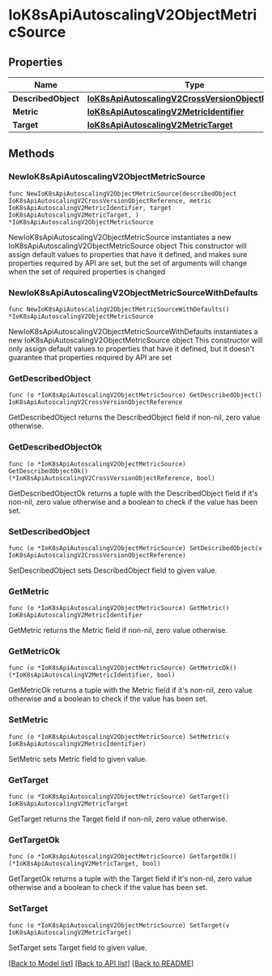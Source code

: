 # IoK8sApiAutoscalingV2ObjectMetricSource

## Properties

Name | Type | Description | Notes
------------ | ------------- | ------------- | -------------
**DescribedObject** | [**IoK8sApiAutoscalingV2CrossVersionObjectReference**](IoK8sApiAutoscalingV2CrossVersionObjectReference.md) |  | 
**Metric** | [**IoK8sApiAutoscalingV2MetricIdentifier**](IoK8sApiAutoscalingV2MetricIdentifier.md) |  | 
**Target** | [**IoK8sApiAutoscalingV2MetricTarget**](IoK8sApiAutoscalingV2MetricTarget.md) |  | 

## Methods

### NewIoK8sApiAutoscalingV2ObjectMetricSource

`func NewIoK8sApiAutoscalingV2ObjectMetricSource(describedObject IoK8sApiAutoscalingV2CrossVersionObjectReference, metric IoK8sApiAutoscalingV2MetricIdentifier, target IoK8sApiAutoscalingV2MetricTarget, ) *IoK8sApiAutoscalingV2ObjectMetricSource`

NewIoK8sApiAutoscalingV2ObjectMetricSource instantiates a new IoK8sApiAutoscalingV2ObjectMetricSource object
This constructor will assign default values to properties that have it defined,
and makes sure properties required by API are set, but the set of arguments
will change when the set of required properties is changed

### NewIoK8sApiAutoscalingV2ObjectMetricSourceWithDefaults

`func NewIoK8sApiAutoscalingV2ObjectMetricSourceWithDefaults() *IoK8sApiAutoscalingV2ObjectMetricSource`

NewIoK8sApiAutoscalingV2ObjectMetricSourceWithDefaults instantiates a new IoK8sApiAutoscalingV2ObjectMetricSource object
This constructor will only assign default values to properties that have it defined,
but it doesn't guarantee that properties required by API are set

### GetDescribedObject

`func (o *IoK8sApiAutoscalingV2ObjectMetricSource) GetDescribedObject() IoK8sApiAutoscalingV2CrossVersionObjectReference`

GetDescribedObject returns the DescribedObject field if non-nil, zero value otherwise.

### GetDescribedObjectOk

`func (o *IoK8sApiAutoscalingV2ObjectMetricSource) GetDescribedObjectOk() (*IoK8sApiAutoscalingV2CrossVersionObjectReference, bool)`

GetDescribedObjectOk returns a tuple with the DescribedObject field if it's non-nil, zero value otherwise
and a boolean to check if the value has been set.

### SetDescribedObject

`func (o *IoK8sApiAutoscalingV2ObjectMetricSource) SetDescribedObject(v IoK8sApiAutoscalingV2CrossVersionObjectReference)`

SetDescribedObject sets DescribedObject field to given value.


### GetMetric

`func (o *IoK8sApiAutoscalingV2ObjectMetricSource) GetMetric() IoK8sApiAutoscalingV2MetricIdentifier`

GetMetric returns the Metric field if non-nil, zero value otherwise.

### GetMetricOk

`func (o *IoK8sApiAutoscalingV2ObjectMetricSource) GetMetricOk() (*IoK8sApiAutoscalingV2MetricIdentifier, bool)`

GetMetricOk returns a tuple with the Metric field if it's non-nil, zero value otherwise
and a boolean to check if the value has been set.

### SetMetric

`func (o *IoK8sApiAutoscalingV2ObjectMetricSource) SetMetric(v IoK8sApiAutoscalingV2MetricIdentifier)`

SetMetric sets Metric field to given value.


### GetTarget

`func (o *IoK8sApiAutoscalingV2ObjectMetricSource) GetTarget() IoK8sApiAutoscalingV2MetricTarget`

GetTarget returns the Target field if non-nil, zero value otherwise.

### GetTargetOk

`func (o *IoK8sApiAutoscalingV2ObjectMetricSource) GetTargetOk() (*IoK8sApiAutoscalingV2MetricTarget, bool)`

GetTargetOk returns a tuple with the Target field if it's non-nil, zero value otherwise
and a boolean to check if the value has been set.

### SetTarget

`func (o *IoK8sApiAutoscalingV2ObjectMetricSource) SetTarget(v IoK8sApiAutoscalingV2MetricTarget)`

SetTarget sets Target field to given value.



[[Back to Model list]](../README.md#documentation-for-models) [[Back to API list]](../README.md#documentation-for-api-endpoints) [[Back to README]](../README.md)


